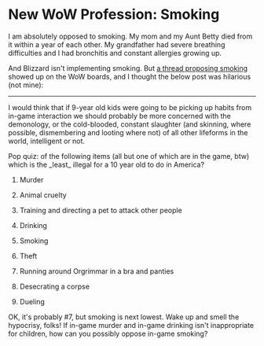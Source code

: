 # New WoW Profession: Smoking

I am absolutely opposed to smoking. My mom and my Aunt Betty died from it within a year of each other. My grandfather had severe breathing difficulties and I had bronchitis and constant allergies growing up.

And Blizzard isn't implementing smoking. But [a thread proposing smoking](http://forums.worldofwarcraft.com/thread.aspx?fn=wow-professions&t=222676&p=1&tmp=1#post222676) showed up on the WoW boards, and I thought the below post was hilarious (not mine):

---

I would think that if 9-year old kids were going to be picking up habits from in-game interaction we should probably be more concerned with the demonology, or the cold-blooded, constant slaughter (and skinning, where possible, dismembering and looting where not) of all other lifeforms in the world, intelligent or not.

Pop quiz: of the following items (all but one of which are in the game, btw) which is the \_least\_ illegal for a 10 year old to do in America?

1. Murder

2. Animal cruelty

3. Training and directing a pet to attack other people

4. Drinking

5. Smoking

6. Theft

7. Running around Orgrimmar in a bra and panties

8. Desecrating a corpse

9. Dueling

OK, it's probably #7, but smoking is next lowest. Wake up and smell the hypocrisy, folks! If in-game murder and in-game drinking isn't inappropriate for children, how can you possibly oppose in-game smoking?
